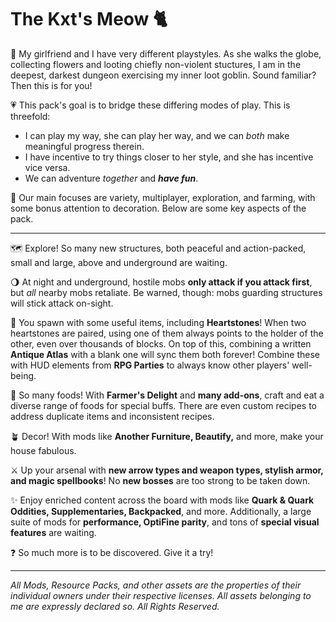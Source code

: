 The Kxt's Meow 🐈
==

📖 My girlfriend and I have very different playstyles. As she walks the globe, collecting flowers and looting chiefly non-violent stuctures, I am in the deepest, darkest dungeon exercising my inner loot goblin. Sound familiar? Then this is for you!

💗 This pack's goal is to bridge these differing modes of play. This is threefold:

*   I can play my way, she can play her way, and we can _both_ make meaningful progress therein.
*   I have incentive to try things closer to her style, and she has incentive vice versa.
*   We can adventure _together_ and **_have fun_**.

📝 Our main focuses are variety, multiplayer, exploration, and farming, with some bonus attention to decoration. Below are some key aspects of the pack.

* * *

🗺️ Explore! So many new structures, both peaceful and action-packed, small and large, above and underground are waiting.

🌖 At night and underground, hostile mobs **only attack if you attack first**, but _all_ nearby mobs retaliate. Be warned, though: mobs guarding structures will stick attack on-sight.

💞 You spawn with some useful items, including **Heartstones**! When two heartstones are paired, using one of them always points to the holder of the other, even over thousands of blocks. On top of this, combining a written **Antique Atlas** with a blank one will sync them both forever! Combine these with HUD elements from **RPG Parties** to always know other players' well-being.

🍪 So many foods! With **Farmer's Delight** and **many add-ons**, craft and eat a diverse range of foods for special buffs. There are even custom recipes to address duplicate items and inconsistent recipes.

🪴 Decor! With mods like **Another Furniture, Beautify,** and more, make your house fabulous.

⚔️ Up your arsenal with **new arrow types and weapon types, stylish armor, and magic spellbooks**! No **new bosses** are too strong to be taken down.

✨ Enjoy enriched content across the board with mods like **Quark & Quark Oddities, Supplementaries, Backpacked**, and more. Additionally, a large suite of mods for **performance, OptiFine parity**, and tons of **special visual features** are waiting.

❓ So much more is to be discovered. Give it a try!

* * *

_All Mods, Resource Packs, and other assets are the properties of their individual owners under their respective licenses. All assets belonging to me are expressly declared so. All Rights Reserved._
